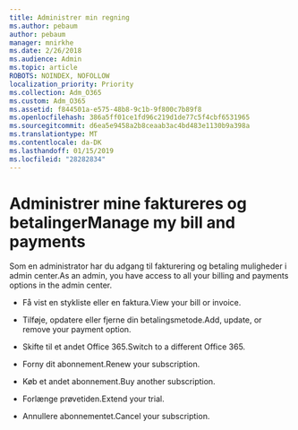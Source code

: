 ```yaml
---
title: Administrer min regning
ms.author: pebaum
author: pebaum
manager: mnirkhe
ms.date: 2/26/2018
ms.audience: Admin
ms.topic: article
ROBOTS: NOINDEX, NOFOLLOW
localization_priority: Priority
ms.collection: Adm_O365
ms.custom: Adm_O365
ms.assetid: f844501a-e575-48b8-9c1b-9f800c7b89f8
ms.openlocfilehash: 386a5ff01ce1fd96c219d1de77c5f4cbf6531965
ms.sourcegitcommit: d6ea5e9458a2b8ceaab3ac4bd483e1130b9a398a
ms.translationtype: MT
ms.contentlocale: da-DK
ms.lasthandoff: 01/15/2019
ms.locfileid: "28282834"
---
```

# <a name="manage-my-bill-and-payments"></a><span data-ttu-id="e44ea-102">Administrer mine faktureres og betalinger</span><span class="sxs-lookup"><span data-stu-id="e44ea-102">Manage my bill and payments</span></span>

<span data-ttu-id="e44ea-103">Som en administrator har du adgang til fakturering og betaling muligheder i admin center.</span><span class="sxs-lookup"><span data-stu-id="e44ea-103">As an admin, you have access to all your billing and payments options in the admin center.</span></span>
  
- <span data-ttu-id="e44ea-104">Få vist en stykliste eller en faktura.</span><span class="sxs-lookup"><span data-stu-id="e44ea-104">View your bill or invoice.</span></span>
    
- <span data-ttu-id="e44ea-105">Tilføje, opdatere eller fjerne din betalingsmetode.</span><span class="sxs-lookup"><span data-stu-id="e44ea-105">Add, update, or remove your payment option.</span></span>
    
- <span data-ttu-id="e44ea-106">Skifte til et andet Office 365.</span><span class="sxs-lookup"><span data-stu-id="e44ea-106">Switch to a different Office 365.</span></span>
    
- <span data-ttu-id="e44ea-107">Forny dit abonnement.</span><span class="sxs-lookup"><span data-stu-id="e44ea-107">Renew your subscription.</span></span>
    
- <span data-ttu-id="e44ea-108">Køb et andet abonnement.</span><span class="sxs-lookup"><span data-stu-id="e44ea-108">Buy another subscription.</span></span>
    
- <span data-ttu-id="e44ea-109">Forlænge prøvetiden.</span><span class="sxs-lookup"><span data-stu-id="e44ea-109">Extend your trial.</span></span>
    
- <span data-ttu-id="e44ea-110">Annullere abonnementet.</span><span class="sxs-lookup"><span data-stu-id="e44ea-110">Cancel your subscription.</span></span>
    


